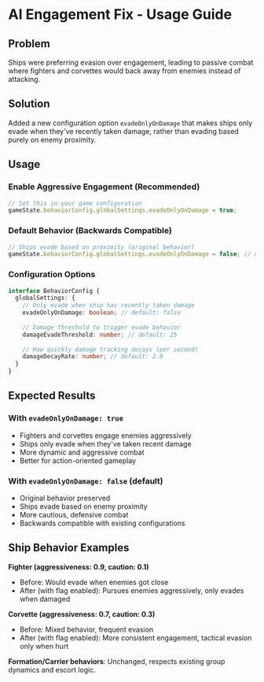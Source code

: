 # AI Engagement Fix - Usage Guide

## Problem
Ships were preferring evasion over engagement, leading to passive combat where fighters and corvettes would back away from enemies instead of attacking.

## Solution
Added a new configuration option `evadeOnlyOnDamage` that makes ships only evade when they've recently taken damage, rather than evading based purely on enemy proximity.

## Usage

### Enable Aggressive Engagement (Recommended)
```typescript
// Set this in your game configuration
gameState.behaviorConfig.globalSettings.evadeOnlyOnDamage = true;
```

### Default Behavior (Backwards Compatible)
```typescript
// Ships evade based on proximity (original behavior)
gameState.behaviorConfig.globalSettings.evadeOnlyOnDamage = false; // default
```

### Configuration Options
```typescript
interface BehaviorConfig {
  globalSettings: {
    // Only evade when ship has recently taken damage
    evadeOnlyOnDamage: boolean; // default: false
    
    // Damage threshold to trigger evade behavior
    damageEvadeThreshold: number; // default: 25
    
    // How quickly damage tracking decays (per second)
    damageDecayRate: number; // default: 2.0
  }
}
```

## Expected Results

### With `evadeOnlyOnDamage: true`
- Fighters and corvettes engage enemies aggressively
- Ships only evade when they've taken recent damage
- More dynamic and aggressive combat
- Better for action-oriented gameplay

### With `evadeOnlyOnDamage: false` (default)
- Original behavior preserved
- Ships evade based on enemy proximity
- More cautious, defensive combat
- Backwards compatible with existing configurations

## Ship Behavior Examples

**Fighter (aggressiveness: 0.9, caution: 0.1)**
- Before: Would evade when enemies got close
- After (with flag enabled): Pursues enemies aggressively, only evades when damaged

**Corvette (aggressiveness: 0.7, caution: 0.3)**
- Before: Mixed behavior, frequent evasion
- After (with flag enabled): More consistent engagement, tactical evasion only when hurt

**Formation/Carrier behaviors**: Unchanged, respects existing group dynamics and escort logic.